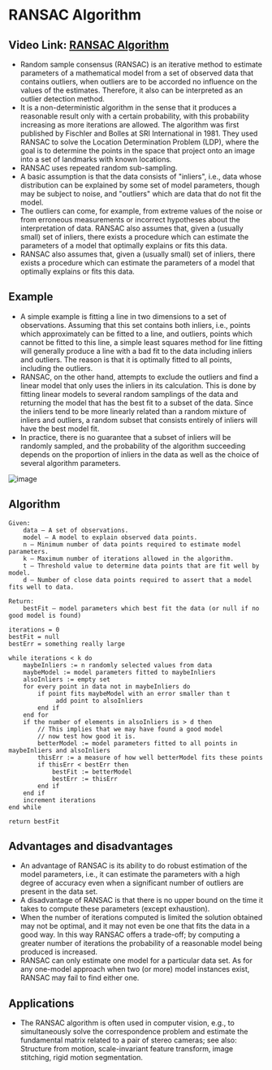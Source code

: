 # RANSAC Algorithm

## Video Link: [RANSAC Algorithm]()

- Random sample consensus (RANSAC) is an iterative method to estimate parameters of a mathematical model from a set of observed data that contains outliers, when outliers are to be accorded no influence on the values of the estimates. Therefore, it also can be interpreted as an outlier detection method.
-  It is a non-deterministic algorithm in the sense that it produces a reasonable result only with a certain probability, with this probability increasing as more iterations are allowed. The algorithm was first published by Fischler and Bolles at SRI International in 1981. They used RANSAC to solve the Location Determination Problem (LDP), where the goal is to determine the points in the space that project onto an image into a set of landmarks with known locations.
-  RANSAC uses repeated random sub-sampling.
-  A basic assumption is that the data consists of "inliers", i.e., data whose distribution can be explained by some set of model parameters, though may be subject to noise, and "outliers" which are data that do not fit the model. 
-  The outliers can come, for example, from extreme values of the noise or from erroneous measurements or incorrect hypotheses about the interpretation of data. RANSAC also assumes that, given a (usually small) set of inliers, there exists a procedure which can estimate the parameters of a model that optimally explains or fits this data.
- RANSAC also assumes that, given a (usually small) set of inliers, there exists a procedure which can estimate the parameters of a model that optimally explains or fits this data.

## Example

- A simple example is fitting a line in two dimensions to a set of observations. Assuming that this set contains both inliers, i.e., points which approximately can be fitted to a line, and outliers, points which cannot be fitted to this line, a simple least squares method for line fitting will generally produce a line with a bad fit to the data including inliers and outliers. The reason is that it is optimally fitted to all points, including the outliers.
- RANSAC, on the other hand, attempts to exclude the outliers and find a linear model that only uses the inliers in its calculation. This is done by fitting linear models to several random samplings of the data and returning the model that has the best fit to a subset of the data. Since the inliers tend to be more linearly related than a random mixture of inliers and outliers, a random subset that consists entirely of inliers will have the best model fit.
-  In practice, there is no guarantee that a subset of inliers will be randomly sampled, and the probability of the algorithm succeeding depends on the proportion of inliers in the data as well as the choice of several algorithm parameters.

![image](https://user-images.githubusercontent.com/63282184/143669656-681a4eff-d702-4735-a4bb-01e44cbd2a90.png)

## Algorithm

```
Given:
    data – A set of observations.
    model – A model to explain observed data points.
    n – Minimum number of data points required to estimate model parameters.
    k – Maximum number of iterations allowed in the algorithm.
    t – Threshold value to determine data points that are fit well by model.
    d – Number of close data points required to assert that a model fits well to data.

Return:
    bestFit – model parameters which best fit the data (or null if no good model is found)

iterations = 0
bestFit = null
bestErr = something really large

while iterations < k do
    maybeInliers := n randomly selected values from data
    maybeModel := model parameters fitted to maybeInliers
    alsoInliers := empty set
    for every point in data not in maybeInliers do
        if point fits maybeModel with an error smaller than t
             add point to alsoInliers
        end if
    end for
    if the number of elements in alsoInliers is > d then
        // This implies that we may have found a good model
        // now test how good it is.
        betterModel := model parameters fitted to all points in maybeInliers and alsoInliers
        thisErr := a measure of how well betterModel fits these points
        if thisErr < bestErr then
            bestFit := betterModel
            bestErr := thisErr
        end if
    end if
    increment iterations
end while

return bestFit

```

## Advantages and disadvantages

- An advantage of RANSAC is its ability to do robust estimation of the model parameters, i.e., it can estimate the parameters with a high degree of accuracy even when a significant number of outliers are present in the data set.
- A disadvantage of RANSAC is that there is no upper bound on the time it takes to compute these parameters (except exhaustion).
-  When the number of iterations computed is limited the solution obtained may not be optimal, and it may not even be one that fits the data in a good way. In this way RANSAC offers a trade-off; by computing a greater number of iterations the probability of a reasonable model being produced is increased.
- RANSAC can only estimate one model for a particular data set. As for any one-model approach when two (or more) model instances exist, RANSAC may fail to find either one. 

## Applications
- The RANSAC algorithm is often used in computer vision, e.g., to simultaneously solve the correspondence problem and estimate the fundamental matrix related to a pair of stereo cameras; see also: Structure from motion, scale-invariant feature transform, image stitching, rigid motion segmentation.

